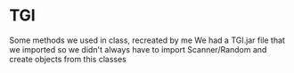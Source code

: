# TGI
 Some methods we used in class, recreated by me
 We had a TGI.jar file that we imported so we didn't always
 have to import Scanner/Random and create objects from this classes
